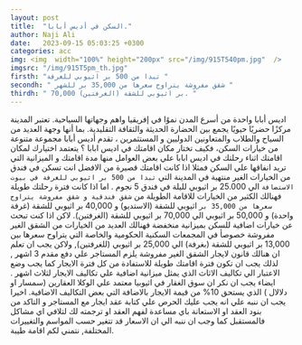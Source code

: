 ```yaml
---
layout: post
title:  "السكن في أديس أبابا."
author: Naji Ali
date:   2023-09-15 05:03:25 +0300
categories: acc
img: <img  width="100%" height="200px" src="/img/915T540pm.jpg"  />
imgsrc: "/img/915T5pm_th.jpg" 
firsth: "تبدا من 500 بر اثيوبي للغرفة "
secondh: " شقق مفروشة يتراوح سعرها من 35,000 بر للشهر "
thirdh: " 70,000 بر اثيوبي للشقة (الغرفتين). "
---
```

اديس أبابا واحدة من أسرع المدن نموًا في إفريقيا واهم وجهاتها السياحية. تعتبر المدينة مركزًا حضريًا حيويًا يجمع بين الحضارة الحديثة والثقافة التقليدية. بما أنها وجهة العديد من السياح والطلاب والمتعاونين الدوليين و المستثمرين ، تقدم أديس أبابا مجموعة متنوعة من خيارات السكن، فكيف تختار مكان اقامتك في اديس ابابا ؟
يتعتمد اختيارك لمكان اقامتك اثناء رحلتك في اديس ابابا علي بعض العوامل منها مدة اقامتك و الميزانية التي تريد انفاقها علي السكن فمثلا اذا كانت اقامتك قصيرة من الافضل انت تسكن في فندق من الخيارات الغير منتهية في المدينة التي `تبدا من 500 بر اثيوبي للغرفة في بيوت الاستضافة`  الي 25.000 بر اثيوبي لليلة في فندق 5 نجوم . اما اذا كانت فترة رحلتك طويلة فهنالك الكثير من الخيارات للاقامة الطويلة من `شقق فندقية و شقق مفروشة يتراوح سعرها من 35,000 بر` اثيوبي للشقة (الاستديو) و 40,000 بر اثيوبي للشقة (غرفة واحدة) و 50,000 بر اثيوبي الي
 70,000 بر اثيوبي للشقة (الغرفتين). 
لاكن اذا كنت تبحث عن خيارات  اضافية للسكن بميزانية منخفضة فهنالك العديد من الخيارات من الشقق الغير مفروشة خصوصأ في المجمعات السكنية الحكومية والخاصة التي يتراوح سعرها بين 13,000 بر اثيوبي للشقة (بغرفة) الي 25,000 بر اثيوبي  (للغرفتين), ولاكن يجب ان تعلم ان هنالك قانون لايجار الشقق الغير مفروشة يلزم المستاجر علي دفع مقدم 3 اشهر , لذلك يجب ان تكون فترة اقامتك طويلة للاستفادة من كل فترة الايجار كما يجب وضع الاعتبار الي تكاليف الاثاث الذي  يمثل ميزانية اضافية علي تكاليف الايجار لثلاث اشهر . ايضاء يجب ان نكر ان سوق الغقار في اثيوبيا معتمد علي الوكلا العقارين (سمسار او دلالال ) الذي يستحق 10% من قيمة الايجار بالاضافة التي بعض التكاليف الاضافية.
اخيرا يجب ان ننبه علي انه يجب عليك الحرص علي كتابة عقد ايجار مع المستاجر و التاكد من بنود العقد او الاستعانة باي مساعدة لفهم العقد او ترجمته لك لتلافي اي مشاكل فالمستقبل كما وجب ان ننبه الي ان الاسعار قد تتغير حسب المواسم والتغييرات المختلفة, نتمني لكم اقامة طيبة. 


